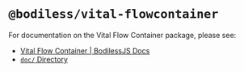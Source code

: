 # `@bodiless/vital-flowcontainer`

For documentation on the Vital Flow Container package, please see:

- [Vital Flow Container | BodilessJS Docs](https://johnsonandjohnson.github.io/Bodiless-JS/#/VitalDesignSystem/Components/VitalFlowContainer/)
- [`doc/` Directory](./doc)
